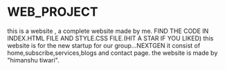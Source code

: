 # WEB_PROJECT
this is a website , a complete website made by me.
FIND THE CODE IN INDEX.HTML FILE AND STYLE.CSS FILE.(HIT A STAR IF YOU LIKED)
this website is for the new startup for our group...NEXTGEN
it consist of home,subscribe,services,blogs and contact page.
the website is made by "himanshu tiwari".
